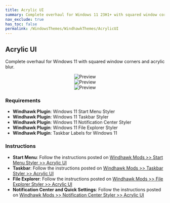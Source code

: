 ```yaml
---
title: Acrylic UI
summary: Complete overhaul for Windows 11 23H1+ with squared window corners and acrylic blur
nav_exclude: true
has_toc: false
permalink: /WindowsThemes/WindhawkThemes/AcrylicUI
---
```


## Acrylic UI
Complete overhaul for Windows 11 with squared window corners and acrylic blur.

<div align="center">
<img src="https://github.com/The-Back-Room/The-Back-Room.github.io/blob/main/assets/images/previews/file-explorer-styler/acrylic.bmp?raw=True" alt="Preview" style="max-width: 100%; height: auto;" />
<br />
<img src="https://github.com/The-Back-Room/The-Back-Room.github.io/blob/main/assets/images/previews/start-menu-styler/acrylic.bmp?raw=True" alt="Preview" style="max-width: 100%; height: auto;" />
<br />
<img src="https://github.com/The-Back-Room/The-Back-Room.github.io/blob/main/assets/images/previews/notification-center-styler/acrylic.bmp?raw=True" alt="Preview" style="max-width: 100%; height: auto;" />
</div>

### Requirements

- **Windhawk Plugin**: Windows 11 Start Menu Styler
- **Windhawk Plugin**: Windows 11 Taskbar Styler
- **Windhawk Plugin**: Windows 11 Notification Center Styler
- **Windhawk Plugin**: Windows 11 File Explorer Styler
- **Windhawk Plugin**: Taskbar Labels for Windows 11

### Instructions

- **Start Menu**: Follow the instructions posted on [Windhawk Mods >> Start Menu Styler >> Acrylic UI](https://the-back-room.info/Windhawk/StartMenuStyler/AcrylicUI)
- **Taskbar**: Follow the instructions posted on [Windhawk Mods >> Taskbar Styler >> Acrylic UI](https://the-back-room.info/Windhawk/TaskbarStyler/AcrylicUI.md)
- **File Explorer**: Follow the instructions posted on [Windhawk Mods >> File Explorer Styler >> Acrylic UI](https://the-back-room.info/Windhawk/FileExplorerStyler/AcrylicUI.md)
- **Notification Center and Quick Settings**: Follow the instructions posted on [Windhawk Mods >> Notification Center Styler >> Acrylic UI](https://the-back-room.info/Windhawk/NotificationCenterStyler/AcrylicUI.md)